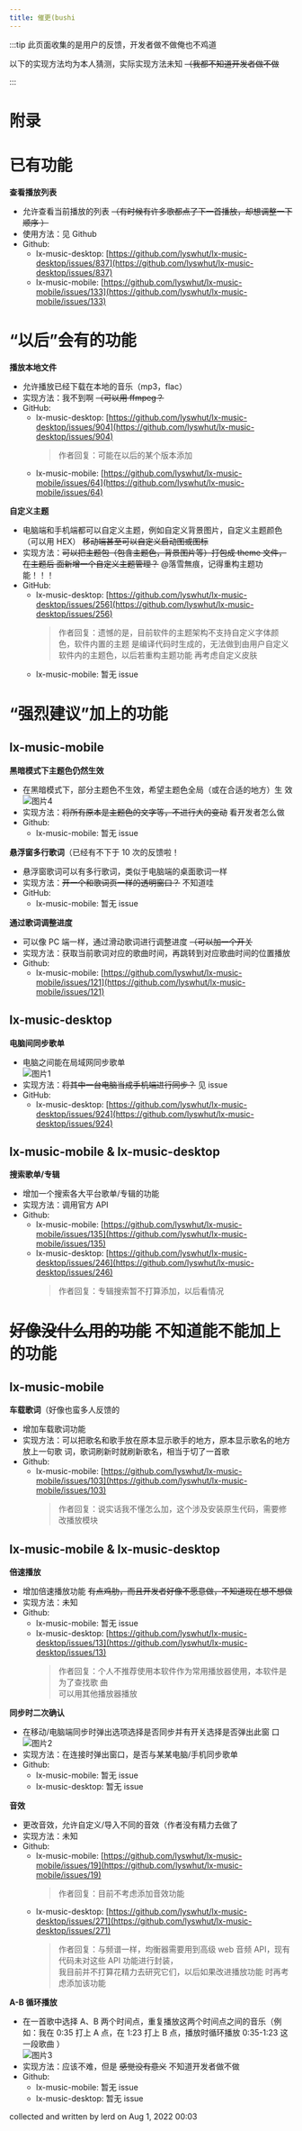 ```yaml
---
title: 催更(bushi
---
```


:::tip 此页面收集的是用户的反馈，开发者做不做俺也不鸡道

以下的实现方法均为本人猜测，实际实现方法未知 ~~（我都不知道开发者做不做~~

:::

# 附录

# **已有功能**

**查看播放列表**

- 允许查看当前播放的列表 ~~（有时候有许多歌都点了下一首播放，却想调整一下顺序
  ）~~
- 使用方法：见 Github
- Github:
  - lx-music-desktop:
    [https://github.com/lyswhut/lx-music-desktop/issues/837](https://github.com/lyswhut/lx-music-desktop/issues/837)
  - lx-music-mobile:
    [https://github.com/lyswhut/lx-music-mobile/issues/133](https://github.com/lyswhut/lx-music-mobile/issues/133)

# **“以后”会有的功能**

**播放本地文件**

- 允许播放已经下载在本地的音乐（mp3，flac）
- 实现方法：我不到啊 ~~（可以用 ffmpeg？~~
- GitHub:
  - lx-music-desktop:
    [https://github.com/lyswhut/lx-music-desktop/issues/904](https://github.com/lyswhut/lx-music-desktop/issues/904)
    > 作者回复：可能在以后的某个版本添加
  - lx-music-mobile:
    [https://github.com/lyswhut/lx-music-mobile/issues/64](https://github.com/lyswhut/lx-music-mobile/issues/64)

**自定义主题**

- 电脑端和手机端都可以自定义主题，例如自定义背景图片，自定义主题颜色（可以用
  HEX） ~~移动端甚至可以自定义启动图或图标~~
- 实现方法：~~可以把主题包（包含主题色，背景图片等）打包成 theme 文件，在主题后
  面新增一个自定义主题管理？~~ @落雪無痕，记得重构主题功能！！！
- GitHub:
  - lx-music-desktop:
    [https://github.com/lyswhut/lx-music-desktop/issues/256](https://github.com/lyswhut/lx-music-desktop/issues/256)
    > 作者回复：遗憾的是，目前软件的主题架构不支持自定义字体颜色，软件内置的主题
    > 是编译代码时生成的，无法做到由用户自定义软件内的主题色，以后若重构主题功能
    > 再考虑自定义皮肤
  - lx-music-mobile: 暂无 issue

# **“强烈建议”加上的功能**

## lx-music-mobile

**黑暗模式下主题色仍然生效**

- 在黑暗模式下，部分主题色不生效，希望主题色全局（或在合适的地方）生
  效<br>![图片4](./img/img4.png)
- 实现方法：~~将所有原本是主题色的文字等，不进行大的变动~~ 看开发者怎么做
- Github:
  - lx-music-mobile: 暂无 issue

**悬浮窗多行歌词**（已经有不下于 10 次的反馈啦！

- 悬浮窗歌词可以有多行歌词，类似于电脑端的桌面歌词一样
- 实现方法：~~开一个和歌词页一样的透明窗口？~~ 不知道哇
- GitHub:
  - lx-music-mobile: 暂无 issue

**通过歌词调整进度**

- 可以像 PC 端一样，通过滑动歌词进行调整进度 ~~（可以加一个开关~~
- 实现方法：获取当前歌词对应的歌曲时间，再跳转到对应歌曲时间的位置播放
- Github:
  - lx-music-mobile:
    [https://github.com/lyswhut/lx-music-mobile/issues/121](https://github.com/lyswhut/lx-music-mobile/issues/121)

## lx-music-desktop

**电脑间同步歌单**

- 电脑之间能在局域网同步歌单<br>![图片1](./img/img1.png)
- 实现方法：~~将其中一台电脑当成手机端进行同步？~~ 见 issue
- GitHub:
  - lx-music-desktop:
    [https://github.com/lyswhut/lx-music-desktop/issues/924](https://github.com/lyswhut/lx-music-desktop/issues/924)

## lx-music-mobile & lx-music-desktop

**搜索歌单/专辑**

- 增加一个搜索各大平台歌单/专辑的功能
- 实现方法：调用官方 API
- Github:
  - lx-music-mobile:
    [https://github.com/lyswhut/lx-music-mobile/issues/135](https://github.com/lyswhut/lx-music-mobile/issues/135)
  - lx-music-desktop:
    [https://github.com/lyswhut/lx-music-desktop/issues/246](https://github.com/lyswhut/lx-music-desktop/issues/246)
    > 作者回复：专辑搜索暂不打算添加，以后看情况

# **~~好像没什么用的功能~~ 不知道能不能加上的功能**

## lx-music-mobile

**车载歌词**（好像也蛮多人反馈的

- 增加车载歌词功能
- 实现方法：可以把歌名和歌手放在原本显示歌手的地方，原本显示歌名的地方放上一句歌
  词，歌词刷新时就刷新歌名，相当于切了一首歌
- Github:
  - lx-music-mobile:
    [https://github.com/lyswhut/lx-music-mobile/issues/103](https://github.com/lyswhut/lx-music-mobile/issues/103)
    > 作者回复：说实话我不懂怎么加，这个涉及安装原生代码，需要修改播放模块

## lx-music-mobile & lx-music-desktop

**倍速播放**

- 增加倍速播放功能 ~~有点鸡肋，而且开发者好像不愿意做，不知道现在想不想做~~
- 实现方法：未知
- Github:
  - lx-music-mobile: 暂无 issue
  - lx-music-desktop:
    [https://github.com/lyswhut/lx-music-desktop/issues/13](https://github.com/lyswhut/lx-music-desktop/issues/13)
    > 作者回复：个人不推荐使用本软件作为常用播放器使用，本软件是为了查找歌
    > 曲<br>可以用其他播放器播放

**同步时二次确认**

- 在移动/电脑端同步时弹出选项选择是否同步并有开关选择是否弹出此窗
  口<br>![图片2](./img/img2.png)
- 实现方法：在连接时弹出窗口，是否与某某电脑/手机同步歌单
- Github:
  - lx-music-mobile: 暂无 issue
  - lx-music-desktop: 暂无 issue

**音效**

- 更改音效，允许自定义/导入不同的音效（作者没有精力去做了
- 实现方法：未知
- Github:
  - lx-music-mobile:
    [https://github.com/lyswhut/lx-music-mobile/issues/19](https://github.com/lyswhut/lx-music-mobile/issues/19)
    > 作者回复：目前不考虑添加音效功能
  - lx-music-desktop:
    [https://github.com/lyswhut/lx-music-desktop/issues/271](https://github.com/lyswhut/lx-music-desktop/issues/271)
    > 作者回复：与频谱一样，均衡器需要用到高级 web 音频 API，现有代码未对这些
    > API 功能进行封装，<br>我目前并不打算花精力去研究它们，以后如果改进播放功能
    > 时再考虑添加该功能

**A-B 循环播放**

- 在一首歌中选择 A、B 两个时间点，重复播放这两个时间点之间的音乐（例如：我在
  0:35 打上 A 点，在 1:23 打上 B 点，播放时循环播放 0:35-1:23 这一段歌曲
  ）<br>![图片3](./img/img3.png)
- 实现方法：应该不难，但是 ~~感觉没有意义~~ 不知道开发者做不做
- Github:
  - lx-music-mobile: 暂无 issue
  - lx-music-desktop: 暂无 issue

collected and written by lerd on Aug 1, 2022 00:03
